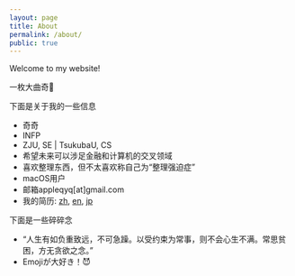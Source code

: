 ```yaml
---
layout: page
title: About
permalink: /about/
public: true
---
```


Welcome to my website!

一枚大曲奇🍪


下面是关于我的一些信息

* 奇奇
* INFP
* ZJU, SE \| TsukubaU, CS
* 希望未来可以涉足金融和计算机的交叉领域
* 喜欢整理东西，但不太喜欢称自己为“整理强迫症”
* macOS用户
* 邮箱appleqyq[at]gmail.com
* 我的简历: [zh](https://github.com/vinci7/Deedy-Resume-for-Japanese/blob/master/docs/resume-cn.pdf), [en](https://github.com/vinci7/Deedy-Resume-for-Japanese/blob/master/docs/resume.pdf), [jp](https://github.com/vinci7/Deedy-Resume-for-Japanese/blob/master/docs/resume-jp.pdf)


下面是一些碎碎念

* “人生有如负重致远，不可急躁。以受约束为常事，则不会心生不满。常思贫困，方无贪欲之念。”
* Emojiが大好き！😈

